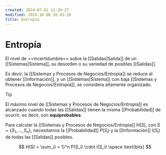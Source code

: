 ```yaml
---
created: 2024-07-02 12:39:27
modified: 2024-10-08 18:43:10
title: Entropía
---
```


# Entropía

El nivel de ==incertidumbre== sobre la [[Salidas|Salida]] de un [[Sistemas|Sistema]], su desorden o su variedad de posibles [[Salidas]].

Es decir, la [[Sistemas y Procesos de Negocios/Entropía]] se reduce al obtener [[Información]], y un [[Sistemas|Sistema]] con baja [[Sistemas y Procesos de Negocios/Entropía]], se considera altamente organizado.

> [!tip]
> El máximo nivel de [[Sistemas y Procesos de Negocios/Entropía]] es alcanzado cuando todas las [[Salidas]] tienen la misma [[Probabilidad]] de ocurrir; es decir, son **equiprobables**.

Para calcular la [[Sistemas y Procesos de Negocios/Entropía]] $H(S)$, con $S = \left\{ S_1, \dots, S_n \right\}$, necesitamos la [[Probabilidad]] $P(S_i)$ y la [[Información]] $I(S_i)$ de todas las [[Salidas]] posibles.

$$
H(S) = \sum_{i = 1}^n P(S_i) \cdot I(S_i) \space \text{bits}
$$
